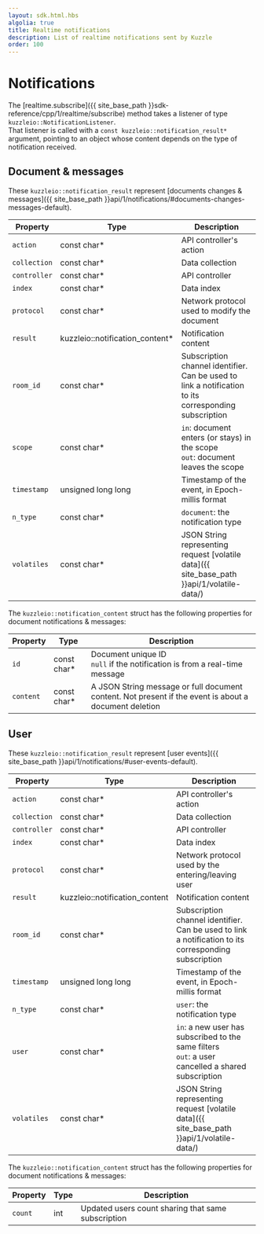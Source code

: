 ```yaml
---
layout: sdk.html.hbs
algolia: true
title: Realtime notifications
description: List of realtime notifications sent by Kuzzle
order: 100
---
```

# Notifications

The [realtime.subscribe]({{ site_base_path }}sdk-reference/cpp/1/realtime/subscribe) method takes a listener of type `kuzzleio::NotificationListener`.  
That listener is called with a `const kuzzleio::notification_result*` argument, pointing to an object whose content depends on the type of notification received.

## Document & messages

These `kuzzleio::notification_result` represent [documents changes & messages]({{ site_base_path }}api/1/notifications/#documents-changes-messages-default).

| Property | Type |Description       |
|--------------------|------|------------------|
| `action` | const char* | API controller's action  |
| `collection` | const char* | Data collection |
| `controller` | const char* | API controller  |
| `index` | const char* | Data index |
| `protocol` | const char* | Network protocol used to modify the document |
| `result` | kuzzleio::notification_content* | Notification content |
| `room_id` | const char* | Subscription channel identifier. Can be used to link a notification to its corresponding subscription |
| `scope` | const char* | `in`: document enters (or stays) in the scope<br/>`out`: document leaves the scope |
| `timestamp` | unsigned long long | Timestamp of the event, in Epoch-millis format |
| `n_type` | const char* | `document`: the notification type |
| `volatiles` | const char* | JSON String representing request [volatile data]({{ site_base_path }}api/1/volatile-data/) |

The `kuzzleio::notification_content` struct has the following properties for document notifications & messages:

| Property | Type |Description       |
|--------------------|------|------------------|
| `id` | const char* | Document unique ID<br/>`null` if the notification is from a real-time message|
| `content` | const char* | A JSON String message or full document content. Not present if the event is about a document deletion |

## User

These `kuzzleio::notification_result` represent [user events]({{ site_base_path }}api/1/notifications/#user-events-default).

| Property | Type |Description       |
|--------------------|------|------------------|
| `action` | const char* | API controller's action  |
| `collection` | const char* | Data collection |
| `controller` | const char* | API controller  |
| `index` | const char* | Data index |
| `protocol` | const char* | Network protocol used by the entering/leaving user |
| `result` | kuzzleio::notification_content | Notification content |
| `room_id` | const char* | Subscription channel identifier. Can be used to link a notification to its corresponding subscription |
| `timestamp` | unsigned long long | Timestamp of the event, in Epoch-millis format |
| `n_type` | const char* | `user`: the notification type |
| `user` | const char* | `in`: a new user has subscribed to the same filters<br/>`out`: a user cancelled a shared subscription |
| `volatiles` | const char* | JSON String representing request [volatile data]({{ site_base_path }}api/1/volatile-data/) |

The `kuzzleio::notification_content` struct has the following properties for document notifications & messages:

| Property | Type |Description       |
|--------------------|------|------------------|
| `count` | int |  Updated users count sharing that same subscription |
